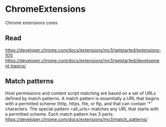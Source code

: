# ChromeExtensions
Chrome extensions cores

## Read
https://developer.chrome.com/docs/extensions/mv3/getstarted/extensions-101/
https://developer.chrome.com/docs/extensions/mv3/getstarted/development-basics/

## Match patterns
Host permissions and content script matching are based on a set of URLs defined by match patterns. A match pattern is essentially a URL that begins with a permitted scheme (http, https, file, or ftp, and that can contain '*' characters. The special pattern <all_urls> matches any URL that starts with a permitted scheme. Each match pattern has 3 parts:
https://developer.chrome.com/docs/extensions/mv3/match_patterns/
